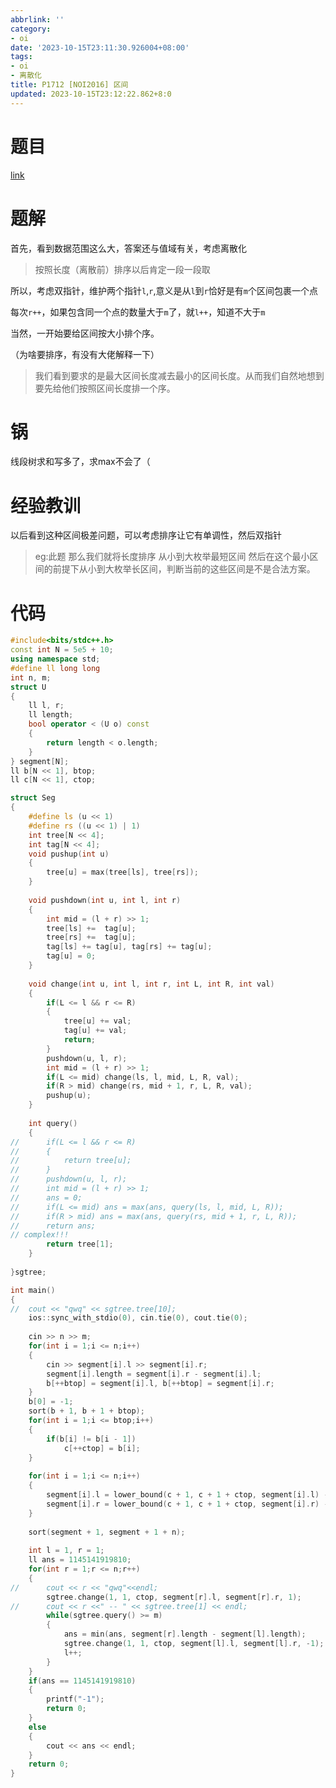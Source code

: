 ```yaml
---
abbrlink: ''
category:
- oi
date: '2023-10-15T23:11:30.926004+08:00'
tags:
- oi
- 离散化
title: P1712 [NOI2016] 区间
updated: 2023-10-15T23:12:22.862+8:0
---
```

# 题目

[link](https://www.luogu.com.cn/problem/P1712)

# 题解

首先，看到数据范围这么大，答案还与值域有关，考虑离散化

> 按照长度（离散前）排序以后肯定一段一段取

所以，考虑双指针，维护两个指针`l`,`r`,意义是从`l`到`r`恰好是有`m`个区间包裹一个点

每次`r++`，如果包含同一个点的数量大于`m`了，就`l++`，知道不大于`m`

当然，一开始要给区间按大小排个序。

（为啥要排序，有没有大佬解释一下）

> 我们看到要求的是最大区间长度减去最小的区间长度。从而我们自然地想到要先给他们按照区间长度排一个序。

# 锅

线段树求和写多了，求max不会了（

# 经验教训

以后看到这种区间极差问题，可以考虑排序让它有单调性，然后双指针

> eg:此题
> 那么我们就将长度排序 从小到大枚举最短区间 然后在这个最小区间的前提下从小到大枚举长区间，判断当前的这些区间是不是合法方案。

# 代码

```cpp
#include<bits/stdc++.h>
const int N = 5e5 + 10;
using namespace std;
#define ll long long
int n, m;
struct U
{
	ll l, r;
	ll length;
	bool operator < (U o) const
	{
		return length < o.length;
	}
} segment[N];
ll b[N << 1], btop;
ll c[N << 1], ctop; 

struct Seg
{
	#define ls (u << 1)
	#define rs ((u << 1) | 1)
	int tree[N << 4];
	int tag[N << 4];
	void pushup(int u)
	{
		tree[u] = max(tree[ls], tree[rs]);
	}
	
	void pushdown(int u, int l, int r)
	{
		int mid = (l + r) >> 1;
		tree[ls] +=  tag[u];
		tree[rs] +=  tag[u];
		tag[ls] += tag[u], tag[rs] += tag[u];
		tag[u] = 0;
	}
	
	void change(int u, int l, int r, int L, int R, int val)
	{
		if(L <= l && r <= R)
		{
			tree[u] += val;
			tag[u] += val;
			return;
		}
		pushdown(u, l, r);
		int mid = (l + r) >> 1;
		if(L <= mid) change(ls, l, mid, L, R, val);
		if(R > mid) change(rs, mid + 1, r, L, R, val);
		pushup(u);
	}
	
	int query()
	{
//		if(L <= l && r <= R)
//		{
//			return tree[u];
//		}
//		pushdown(u, l, r);
//		int mid = (l + r) >> 1;
//		ans = 0;
//		if(L <= mid) ans = max(ans, query(ls, l, mid, L, R));
//		if(R > mid) ans = max(ans, query(rs, mid + 1, r, L, R));
//		return ans;
// complex!!!
		return tree[1];
	}
	
}sgtree;

int main()
{
//	cout << "qwq" << sgtree.tree[10];
	ios::sync_with_stdio(0), cin.tie(0), cout.tie(0);
	
	cin >> n >> m;
	for(int i = 1;i <= n;i++)
	{
		cin >> segment[i].l >> segment[i].r;
		segment[i].length = segment[i].r - segment[i].l;
		b[++btop] = segment[i].l, b[++btop] = segment[i].r; 
	}
	b[0] = -1;
	sort(b + 1, b + 1 + btop);
	for(int i = 1;i <= btop;i++)
	{
		if(b[i] != b[i - 1])
			c[++ctop] = b[i];
	}
	
	for(int i = 1;i <= n;i++)
	{
		segment[i].l = lower_bound(c + 1, c + 1 + ctop, segment[i].l) - c;
		segment[i].r = lower_bound(c + 1, c + 1 + ctop, segment[i].r) - c;
	}
	
	sort(segment + 1, segment + 1 + n);
	
	int l = 1, r = 1;
	ll ans = 1145141919810;
	for(int r = 1;r <= n;r++)
	{
//		cout << r << "qwq"<<endl;
		sgtree.change(1, 1, ctop, segment[r].l, segment[r].r, 1);
//		cout << r <<" -- " << sgtree.tree[1] << endl;
		while(sgtree.query() >= m)
		{
			ans = min(ans, segment[r].length - segment[l].length);
			sgtree.change(1, 1, ctop, segment[l].l, segment[l].r, -1);
			l++;
		}
	}
	if(ans == 1145141919810)
	{
		printf("-1");
		return 0;
	}
	else
	{
		cout << ans << endl;
	}
	return 0;
}
```



